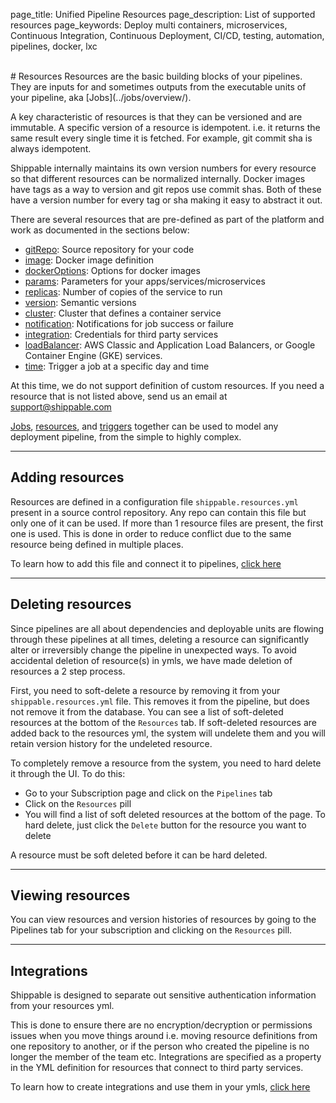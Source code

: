page_title: Unified Pipeline Resources
page_description: List of supported resources
page_keywords: Deploy multi containers, microservices, Continuous Integration, Continuous Deployment, CI/CD, testing, automation, pipelines, docker, lxc

<br>
# Resources
Resources are the basic building blocks of your pipelines. They are inputs for and sometimes outputs from the executable units of your pipeline, aka [Jobs](../jobs/overview/).

A key characteristic of resources is that they can be versioned and are immutable. A specific version of a resource is idempotent. i.e. it returns the same result every single time it is fetched. For example, git commit sha is always idempotent.

Shippable internally maintains its own version numbers for every resource so that different resources can be normalized internally. Docker images have tags as a way to version and git repos use commit shas. Both of these have a version number for every tag or sha making it easy to abstract it out.

There are several resources that are pre-defined as part of the platform and work as documented in the sections below:

- [gitRepo](gitRepo/): Source repository for your code
- [image](image/): Docker image definition
- [dockerOptions](dockerOptions/): Options for docker images
- [params](params/): Parameters for your apps/services/microservices
- [replicas](replicas/): Number of copies of the service to run
- [version](version/): Semantic versions
- [cluster](cluster/): Cluster that defines a container service
- [notification](notification/): Notifications for job success or failure
- [integration](integration/): Credentials for third party services
- [loadBalancer](loadBalancer/): AWS Classic and Application Load Balancers, or Google Container Engine (GKE) services.
- [time](time/): Trigger a job at a specific day and time

At this time, we do not support definition of custom resources. If you need a resource that is not listed above, send us an email at [support@shippable.com](mailto:support@shippable.com)

[Jobs](../jobs/overview/), [resources](../resources/overview/), and [triggers](../triggers/) together can be used to model any deployment pipeline, from the simple to highly complex.

---
## Adding resources
Resources are defined in a configuration file `shippable.resources.yml` present in a source control repository. Any repo can contain this file but only one of it can be used. If more than 1 resource files are present, the first one is used. This is done in order to reduce conflict due to the same resource being defined in multiple places.

To learn how to add this file and connect it to pipelines, [click here ](/tutorials/pipelines/howToAddSyncRepos/)

---
## Deleting resources

Since pipelines are all about dependencies and deployable units are flowing through these pipelines at all times, deleting a resource can significantly alter or irreversibly change the pipeline in unexpected ways. To avoid accidental deletion of resource(s) in ymls, we have made deletion of resources a 2 step process.

First, you need to soft-delete a resource by removing it from your `shippable.resources.yml` file. This removes it from the pipeline, but does not remove it from the database. You can see a list of soft-deleted resources at the bottom of the `Resources` tab. If soft-deleted resources are added back to the resources yml, the system will undelete them and you will retain version history for the undeleted resource.

To completely remove a resource from the system, you need to hard delete it through the UI. To do this:

* Go to your Subscription page and click on the `Pipelines` tab
* Click on the `Resources` pill
* You will find a list of soft deleted resources at the bottom of the page. To hard delete, just click the 	`Delete` button for the resource you want to delete

A resource must be soft deleted before it can be hard deleted.

---
## Viewing resources
You can view resources and version histories of resources by going to the Pipelines tab for your subscription and clicking on the `Resources` pill.

---
<a name="integration"></a>
## Integrations
Shippable is designed to separate out sensitive authentication information from your resources yml.

This is done to ensure there are no encryption/decryption or permissions issues when you move things around i.e. moving resource definitions from one repository to another, or if the person who created the pipeline is no longer the member of the team etc. Integrations are specified as a property in the YML definition for resources that connect to third party services.

To learn how to create integrations and use them in your ymls, [click here](../../integrations/overview/)
